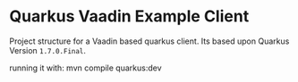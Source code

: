 # Quarkus Vaadin Example Client

Project structure for a Vaadin based quarkus client. Its based upon Quarkus Version `1.7.0.Final`.

running it with: mvn compile quarkus:dev